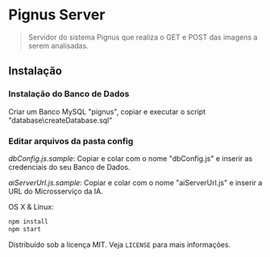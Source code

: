 # Pignus Server
> Servidor do sistema Pignus que realiza o GET e POST das imagens a serem analisadas.

## Instalação

### Instalação do Banco de Dados

Criar um Banco MySQL "pignus", copiar e executar o script "database\createDatabase.sql"

### Editar arquivos da pasta config

*dbConfig.js.sample*:
Copiar e colar com o nome "dbConfig.js" e inserir as credenciais do seu Banco de Dados.

*aiServerUrl.js.sample*:
Copiar e colar com o nome "aiServerUrl.js" e inserir a URL do Microsserviço da IA.

OS X & Linux:

```sh
npm install
npm start
```

Distribuído sob a licença MIT. Veja `LICENSE` para mais informações.

